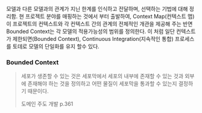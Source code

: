 모델과 다른 모델과의 관계가 지닌 한계를 인식하고 전달하며, 선택하는 기법에 대해 정리함.
현 프로젝트 분야를 매핑하는 것에서 부터 출발하여, Context Map(컨텍스트 맵)이 프로젝트의
컨텍스트와 각 컨텍스트 간의 관계의 전체적인 개관을 제공해 주는 반면 Bounded Context는
각 모델의 적용가능성의 범위를 정의한다.
이 처럼 일단 컨텍스트가 제한되면(Bounded Context), Continuous Integration(지속적인 통합)
프로세스를 토데로 모델의 단일화를 유지 할수 있다.


### Bounded Context
> 세포가 생존할 수 있는 것은 세포막에서 세포의 내부에 존재할 수 있는 것과 외부에 존재해야 하는 것을
> 정의하고 어떤 물질이 세포막을 통과할 수 있는지 결정하기 때문이다.
>
> 도메인 주도 개발 p.361
